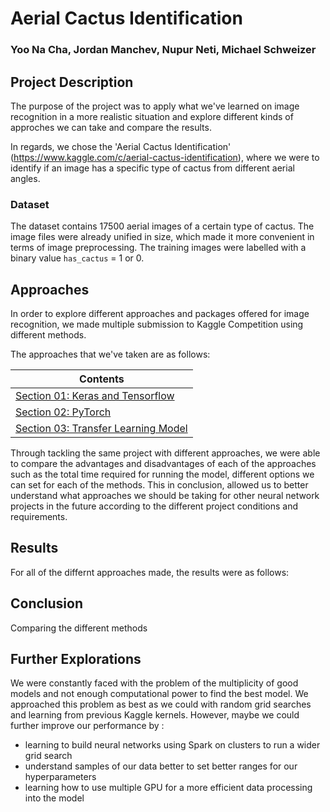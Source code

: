 # Aerial Cactus Identification
### Yoo Na Cha, Jordan Manchev, Nupur Neti, Michael Schweizer

## Project Description

The purpose of the project was to apply what we've learned on image recognition in a more realistic situation and explore different kinds of approches we can take and compare the results. 

In regards, we chose the 'Aerial Cactus Identification' (https://www.kaggle.com/c/aerial-cactus-identification), where we were to identify if an image has a specific type of cactus from different aerial angles. 

### Dataset

The dataset contains 17500 aerial images of a certain type of cactus. The image files were already unified in size, which made it more convenient in terms of image preprocessing. The training images were labelled with a binary value `has_cactus` = 1 or 0.

## Approaches

In order to explore different approaches and packages offered for image recognition, we made multiple submission to Kaggle Competition using different methods. 

The approaches that we've taken are as follows:

| Contents |
|---|
| [Section 01: Keras and Tensorflow](1-keras-and-tensorflow) |
| [Section 02: PyTorch](2-pytorch) |
| [Section 03: Transfer Learning Model](3-transfer-learning-model) |



Through tackling the same project with different approaches, we were able to compare the advantages and disadvantages of each of the approaches such as the total time required for running the model, different options we can set for each of the methods. This in conclusion, allowed us to better understand what approaches we should be taking for other neural network projects in the future according to the different project conditions and requirements. 

## Results

For all of the differnt approaches made, the results were as follows:

## Conclusion

Comparing the different methods 

## Further Explorations

We were constantly faced with the problem of the multiplicity of good models and not enough computational power to find the best model. We approached this problem as best as we could with random grid searches and learning from previous Kaggle kernels. However, maybe we could further improve our performance by :

* learning to build neural networks using Spark on clusters to run a wider grid search
* understand samples of our data better to set better ranges for our hyperparameters
* learning how to use multiple GPU for a more efficient data processing into the model
